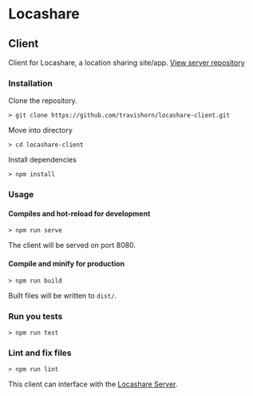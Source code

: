 # Locashare

## Client

Client for Locashare, a location sharing site/app. [View server repository](https://github.com/travishorn/locashare-server)

### Installation

Clone the repository.

```
> git clone https://github.com/travishorn/locashare-client.git
```

Move into directory

```
> cd locashare-client
```

Install dependencies

```
> npm install
```

### Usage

#### Compiles and hot-reload for development

```
> npm run serve
```

The client will be served on port 8080.

#### Compile and minify for production

```
> npm run build
```

Built files will be written to `dist/`.

### Run you tests

```
> npm run test
```

### Lint and fix files

```
> npm run lint
```

This client can interface with the [Locashare Server](https://github.com/travishorn/locashare-server).
